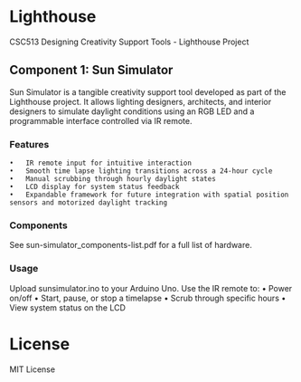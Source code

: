# Lighthouse
CSC513 Designing Creativity Support Tools - Lighthouse Project

## Component 1: Sun Simulator
Sun Simulator is a tangible creativity support tool developed as part of the Lighthouse project. 
It allows lighting designers, architects, and interior designers to simulate daylight conditions using an RGB LED and a programmable interface controlled via IR remote.

### Features
	•	IR remote input for intuitive interaction
	•	Smooth time lapse lighting transitions across a 24-hour cycle
	•	Manual scrubbing through hourly daylight states
	•	LCD display for system status feedback
	•	Expandable framework for future integration with spatial position sensors and motorized daylight tracking

### Components

See sun-simulator_components-list.pdf for a full list of hardware.

### Usage

Upload sunsimulator.ino to your Arduino Uno. Use the IR remote to:
	•	Power on/off
	•	Start, pause, or stop a timelapse
	•	Scrub through specific hours
	•	View system status on the LCD

# License

MIT License
